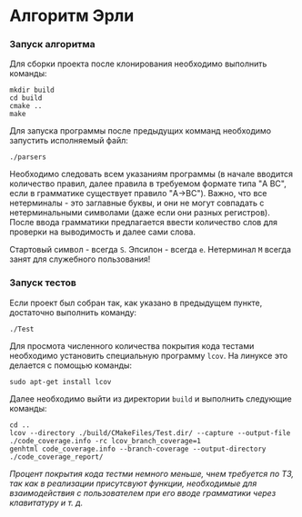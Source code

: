 # Алгоритм Эрли

### Запуск алгоритма

Для сборки проекта после клонирования необходимо выполнить команды:

```
mkdir build
cd build
cmake ..
make
```

Для запуска программы после предыдущих комманд необходимо запустить исполняемый файл:

```
./parsers
```

Необходимо следовать всем указаниям программы (в начале вводится количество правил, далее правила в требуемом формате типа "A BC", если в грамматике существует правило "A->BC"). Важно, что все нетерминалы - это заглавные буквы, и они не могут совпадать с нетерминальными символами (даже если они разных регистров). После ввода грамматики предлагается ввести количество слов для проверки на выводимость и далее сами слова.

Стартовый символ - всегда `S`. Эпсилон - всегда `e`. Нетерминал `M` всегда занят для служебного пользования! 
### Запуск тестов
Если проект был собран так, как указано в предыдущем пункте, достаточно выполнить команду:
```
./Test
```

Для просмота численного количества покрытия кода тестами необходимо установить специальную программу `lcov`. На линуксе это делается с помощью команды:
```
sudo apt-get install lcov
```
Далее необходимо выйти из директории `build` и выполнить следующие команды: 
```
cd ..
lcov --directory ./build/CMakeFiles/Test.dir/ --capture --output-file ./code_coverage.info -rc lcov_branch_coverage=1
genhtml code_coverage.info --branch-coverage --output-directory ./code_coverage_report/
```

*Процент покрытия кода тестми немного меньше, чнем требуется по ТЗ, так как в реализации присутсвуют функции, необходимые для взаимодействия с пользователем при его вводе грамматики через клавитатуру и т. д.*